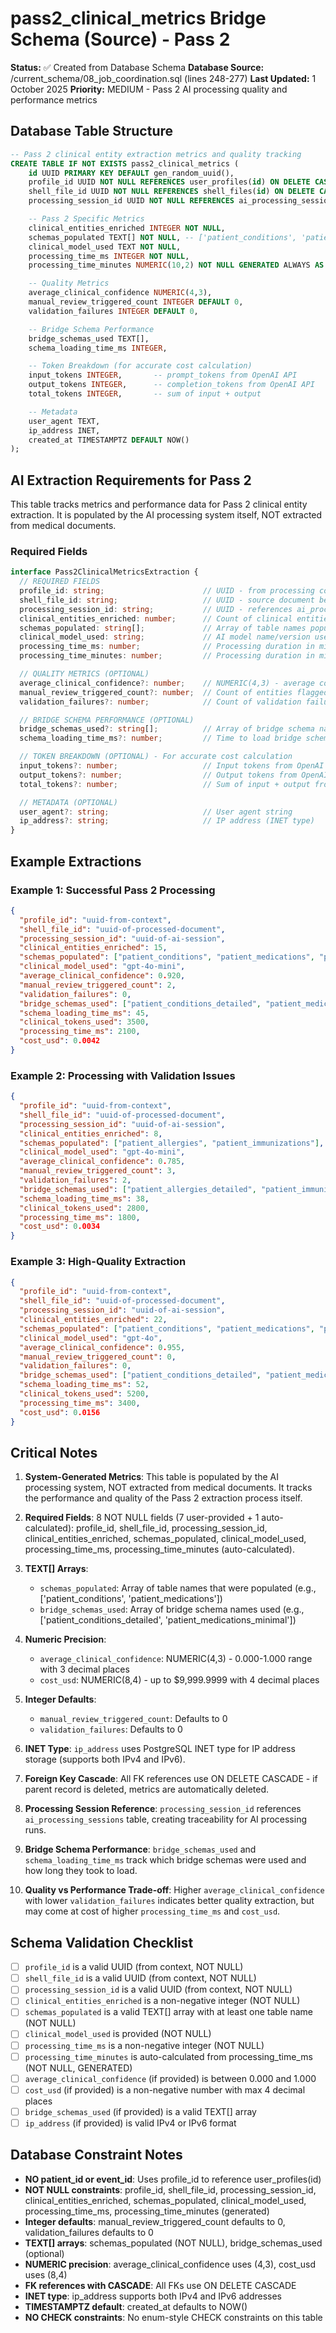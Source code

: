 # pass2_clinical_metrics Bridge Schema (Source) - Pass 2

**Status:** ✅ Created from Database Schema
**Database Source:** /current_schema/08_job_coordination.sql (lines 248-277)
**Last Updated:** 1 October 2025
**Priority:** MEDIUM - Pass 2 AI processing quality and performance metrics

## Database Table Structure

```sql
-- Pass 2 clinical entity extraction metrics and quality tracking
CREATE TABLE IF NOT EXISTS pass2_clinical_metrics (
    id UUID PRIMARY KEY DEFAULT gen_random_uuid(),
    profile_id UUID NOT NULL REFERENCES user_profiles(id) ON DELETE CASCADE,
    shell_file_id UUID NOT NULL REFERENCES shell_files(id) ON DELETE CASCADE,
    processing_session_id UUID NOT NULL REFERENCES ai_processing_sessions(id) ON DELETE CASCADE,

    -- Pass 2 Specific Metrics
    clinical_entities_enriched INTEGER NOT NULL,
    schemas_populated TEXT[] NOT NULL, -- ['patient_conditions', 'patient_medications']
    clinical_model_used TEXT NOT NULL,
    processing_time_ms INTEGER NOT NULL,
    processing_time_minutes NUMERIC(10,2) NOT NULL GENERATED ALWAYS AS (ROUND(processing_time_ms::numeric / 60000.0, 2)) STORED,

    -- Quality Metrics
    average_clinical_confidence NUMERIC(4,3),
    manual_review_triggered_count INTEGER DEFAULT 0,
    validation_failures INTEGER DEFAULT 0,

    -- Bridge Schema Performance
    bridge_schemas_used TEXT[],
    schema_loading_time_ms INTEGER,

    -- Token Breakdown (for accurate cost calculation)
    input_tokens INTEGER,       -- prompt_tokens from OpenAI API
    output_tokens INTEGER,      -- completion_tokens from OpenAI API
    total_tokens INTEGER,       -- sum of input + output

    -- Metadata
    user_agent TEXT,
    ip_address INET,
    created_at TIMESTAMPTZ DEFAULT NOW()
);
```

## AI Extraction Requirements for Pass 2

This table tracks metrics and performance data for Pass 2 clinical entity extraction. It is populated by the AI processing system itself, NOT extracted from medical documents.

### Required Fields

```typescript
interface Pass2ClinicalMetricsExtraction {
  // REQUIRED FIELDS
  profile_id: string;                      // UUID - from processing context
  shell_file_id: string;                   // UUID - source document being processed
  processing_session_id: string;           // UUID - references ai_processing_sessions
  clinical_entities_enriched: number;      // Count of clinical entities extracted
  schemas_populated: string[];             // Array of table names populated (TEXT[])
  clinical_model_used: string;             // AI model name/version used
  processing_time_ms: number;              // Processing duration in milliseconds
  processing_time_minutes: number;         // Processing duration in minutes (auto-calculated from processing_time_ms)

  // QUALITY METRICS (OPTIONAL)
  average_clinical_confidence?: number;    // NUMERIC(4,3) - average confidence across all extractions
  manual_review_triggered_count?: number;  // Count of entities flagged for review, default: 0
  validation_failures?: number;            // Count of validation failures, default: 0

  // BRIDGE SCHEMA PERFORMANCE (OPTIONAL)
  bridge_schemas_used?: string[];          // Array of bridge schema names used (TEXT[])
  schema_loading_time_ms?: number;         // Time to load bridge schemas

  // TOKEN BREAKDOWN (OPTIONAL) - For accurate cost calculation
  input_tokens?: number;                   // Input tokens from OpenAI prompt_tokens
  output_tokens?: number;                  // Output tokens from OpenAI completion_tokens
  total_tokens?: number;                   // Sum of input + output from OpenAI total_tokens

  // METADATA (OPTIONAL)
  user_agent?: string;                     // User agent string
  ip_address?: string;                     // IP address (INET type)
}
```

## Example Extractions

### Example 1: Successful Pass 2 Processing
```json
{
  "profile_id": "uuid-from-context",
  "shell_file_id": "uuid-of-processed-document",
  "processing_session_id": "uuid-of-ai-session",
  "clinical_entities_enriched": 15,
  "schemas_populated": ["patient_conditions", "patient_medications", "patient_observations"],
  "clinical_model_used": "gpt-4o-mini",
  "average_clinical_confidence": 0.920,
  "manual_review_triggered_count": 2,
  "validation_failures": 0,
  "bridge_schemas_used": ["patient_conditions_detailed", "patient_medications_detailed", "patient_observations_minimal"],
  "schema_loading_time_ms": 45,
  "clinical_tokens_used": 3500,
  "processing_time_ms": 2100,
  "cost_usd": 0.0042
}
```

### Example 2: Processing with Validation Issues
```json
{
  "profile_id": "uuid-from-context",
  "shell_file_id": "uuid-of-processed-document",
  "processing_session_id": "uuid-of-ai-session",
  "clinical_entities_enriched": 8,
  "schemas_populated": ["patient_allergies", "patient_immunizations"],
  "clinical_model_used": "gpt-4o-mini",
  "average_clinical_confidence": 0.785,
  "manual_review_triggered_count": 3,
  "validation_failures": 2,
  "bridge_schemas_used": ["patient_allergies_detailed", "patient_immunizations_detailed"],
  "schema_loading_time_ms": 38,
  "clinical_tokens_used": 2800,
  "processing_time_ms": 1800,
  "cost_usd": 0.0034
}
```

### Example 3: High-Quality Extraction
```json
{
  "profile_id": "uuid-from-context",
  "shell_file_id": "uuid-of-processed-document",
  "processing_session_id": "uuid-of-ai-session",
  "clinical_entities_enriched": 22,
  "schemas_populated": ["patient_conditions", "patient_medications", "patient_observations", "patient_interventions", "patient_vitals"],
  "clinical_model_used": "gpt-4o",
  "average_clinical_confidence": 0.955,
  "manual_review_triggered_count": 0,
  "validation_failures": 0,
  "bridge_schemas_used": ["patient_conditions_detailed", "patient_medications_detailed", "patient_observations_detailed", "patient_interventions_detailed", "patient_vitals_minimal"],
  "schema_loading_time_ms": 52,
  "clinical_tokens_used": 5200,
  "processing_time_ms": 3400,
  "cost_usd": 0.0156
}
```

## Critical Notes

1. **System-Generated Metrics**: This table is populated by the AI processing system, NOT extracted from medical documents. It tracks the performance and quality of the Pass 2 extraction process itself.

2. **Required Fields**: 8 NOT NULL fields (7 user-provided + 1 auto-calculated): profile_id, shell_file_id, processing_session_id, clinical_entities_enriched, schemas_populated, clinical_model_used, processing_time_ms, processing_time_minutes (auto-calculated).

3. **TEXT[] Arrays**:
   - `schemas_populated`: Array of table names that were populated (e.g., ['patient_conditions', 'patient_medications'])
   - `bridge_schemas_used`: Array of bridge schema names used (e.g., ['patient_conditions_detailed', 'patient_medications_minimal'])

4. **Numeric Precision**:
   - `average_clinical_confidence`: NUMERIC(4,3) - 0.000-1.000 range with 3 decimal places
   - `cost_usd`: NUMERIC(8,4) - up to $9,999.9999 with 4 decimal places

5. **Integer Defaults**:
   - `manual_review_triggered_count`: Defaults to 0
   - `validation_failures`: Defaults to 0

6. **INET Type**: `ip_address` uses PostgreSQL INET type for IP address storage (supports both IPv4 and IPv6).

7. **Foreign Key Cascade**: All FK references use ON DELETE CASCADE - if parent record is deleted, metrics are automatically deleted.

8. **Processing Session Reference**: `processing_session_id` references `ai_processing_sessions` table, creating traceability for AI processing runs.

9. **Bridge Schema Performance**: `bridge_schemas_used` and `schema_loading_time_ms` track which bridge schemas were used and how long they took to load.

10. **Quality vs Performance Trade-off**: Higher `average_clinical_confidence` with lower `validation_failures` indicates better quality extraction, but may come at cost of higher `processing_time_ms` and `cost_usd`.

## Schema Validation Checklist

- [ ] `profile_id` is a valid UUID (from context, NOT NULL)
- [ ] `shell_file_id` is a valid UUID (from context, NOT NULL)
- [ ] `processing_session_id` is a valid UUID (from context, NOT NULL)
- [ ] `clinical_entities_enriched` is a non-negative integer (NOT NULL)
- [ ] `schemas_populated` is a valid TEXT[] array with at least one table name (NOT NULL)
- [ ] `clinical_model_used` is provided (NOT NULL)
- [ ] `processing_time_ms` is a non-negative integer (NOT NULL)
- [ ] `processing_time_minutes` is auto-calculated from processing_time_ms (NOT NULL, GENERATED)
- [ ] `average_clinical_confidence` (if provided) is between 0.000 and 1.000
- [ ] `cost_usd` (if provided) is a non-negative number with max 4 decimal places
- [ ] `bridge_schemas_used` (if provided) is a valid TEXT[] array
- [ ] `ip_address` (if provided) is valid IPv4 or IPv6 format

## Database Constraint Notes

- **NO patient_id or event_id**: Uses profile_id to reference user_profiles(id)
- **NOT NULL constraints**: profile_id, shell_file_id, processing_session_id, clinical_entities_enriched, schemas_populated, clinical_model_used, processing_time_ms, processing_time_minutes (generated)
- **Integer defaults**: manual_review_triggered_count defaults to 0, validation_failures defaults to 0
- **TEXT[] arrays**: schemas_populated (NOT NULL), bridge_schemas_used (optional)
- **NUMERIC precision**: average_clinical_confidence uses (4,3), cost_usd uses (8,4)
- **FK references with CASCADE**: All FKs use ON DELETE CASCADE
- **INET type**: ip_address supports both IPv4 and IPv6 addresses
- **TIMESTAMPTZ default**: created_at defaults to NOW()
- **NO CHECK constraints**: No enum-style CHECK constraints on this table
